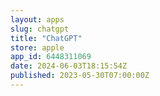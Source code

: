 ```yaml
---
layout: apps
slug: chatgpt
title: "ChatGPT"
store: apple
app_id: 6448311069
date: 2024-06-03T18:15:54Z
published: 2023-05-30T07:00:00Z
---
```

